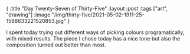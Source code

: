 {
:title "Day Twenty-Seven of Thirty-Five"
:layout :post
:tags ["art", "drawing"]
:image "/img/thirty-five/2021-05-02-1911-25-1588633221520853.jpg"
}

I spent today trying out different ways of picking colours programatically, with mixed results. The piece I chose today has a nice tone but also the composition turned out better than most.
